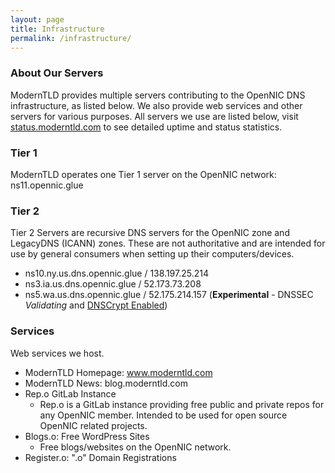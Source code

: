 ```yaml
---
layout: page
title: Infrastructure
permalink: /infrastructure/
---
```


### About Our Servers

ModernTLD provides multiple servers contributing to the OpenNIC DNS infrastructure, as listed below. We also provide web services and other servers for various purposes. All servers we use are listed below, visit [status.moderntld.com](https://status.moderntld.com/) to see detailed uptime and status statistics.

### Tier 1

ModernTLD operates one Tier 1 server on the OpenNIC network: ns11.opennic.glue

### Tier 2

Tier 2 Servers are recursive DNS servers for the OpenNIC zone and LegacyDNS (ICANN) zones. These are not authoritative and are intended for use by general consumers when setting up their computers/devices.

- ns10.ny.us.dns.opennic.glue / 138.197.25.214
- ns3.ia.us.dns.opennic.glue / 52.173.73.208
- ns5.wa.us.dns.opennic.glue / 52.175.214.157 (**Experimental** - DNSSEC *Validating* and [DNSCrypt Enabled](https://servers.opennicproject.org/edit.php?srv=ns5.wa.us.dns.opennic.glue))

### Services

Web services we host.

- ModernTLD Homepage: www.moderntld.com
- ModernTLD News: blog.moderntld.com
- Rep.o GitLab Instance
	- Rep.o is a GitLab instance providing free public and private repos for any OpenNIC member. Intended to be used for open source OpenNIC related projects.
- Blogs.o: Free WordPress Sites
	- Free blogs/websites on the OpenNIC network.
- Register.o: ".o" Domain Registrations
